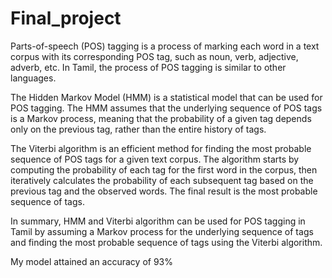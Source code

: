 # Final_project

Parts-of-speech (POS) tagging is a process of marking each word in a text corpus with its corresponding POS tag, such as noun, verb, adjective, adverb, etc. In Tamil, the process of POS tagging is similar to other languages.

The Hidden Markov Model (HMM) is a statistical model that can be used for POS tagging. The HMM assumes that the underlying sequence of POS tags is a Markov process, meaning that the probability of a given tag depends only on the previous tag, rather than the entire history of tags.

The Viterbi algorithm is an efficient method for finding the most probable sequence of POS tags for a given text corpus. The algorithm starts by computing the probability of each tag for the first word in the corpus, then iteratively calculates the probability of each subsequent tag based on the previous tag and the observed words. The final result is the most probable sequence of tags.

In summary, HMM and Viterbi algorithm can be used for POS tagging in Tamil by assuming a Markov process for the underlying sequence of tags and finding the most probable sequence of tags using the Viterbi algorithm.

My model attained an accuracy of 93%
